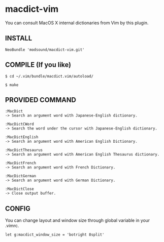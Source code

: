 macdict-vim
===========

You can consult MacOS X internal dictionaries from Vim by this plugin.

## INSTALL
```
NeoBundle 'modsound/macdict-vim.git'
```

## COMPILE (If you like)
```
$ cd ~/.vim/bundle/macdict.vim/autoload/
```
```
$ make
```

## PROVIDED COMMAND

```
:MacDict
-> Search an argument word with Japanese-English dictionary.
```

```
:MacDictCWord
-> Search the word under the cursor with Japanese-English dictionary.
```

```
:MacDictEnglish
-> Search an argument word with American English Dictionary.
```

```
:MacDictThesaurus
-> Search an argument word with American English Thesaurus dictionary.
```

```
:MacDictFrench
-> Search an argument word with French Dictionary.
```

```
:MacDictGerman
-> Search an argument word with German Dictionary.
```

```
:MacDictClose
-> Close output buffer.
```

## CONFIG
You can change layout and window size through global variable in your .vimrc.
```
let g:macdict_window_size = 'botright 8split'
```

